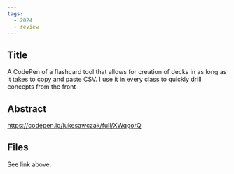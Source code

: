 ```yaml
---
tags:
  - 2024
  - review
---
```


## Title

A CodePen of a flashcard tool that allows for creation of decks in as long as it takes to copy and paste CSV. I use it in every class to quickly drill concepts from the front

## Abstract

https://codepen.io/lukesawczak/full/XWqgorQ

## Files

See link above.
